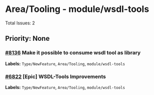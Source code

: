 # Area/Tooling - module/wsdl-tools

Total Issues: 2

## Priority: None

### [#8136](https://github.com/ballerina-platform/ballerina-library/issues/8136) Make it possible to consume wsdl tool as library
**Labels:** `Type/NewFeature`, `Area/Tooling`, `module/wsdl-tools`

### [#6822](https://github.com/ballerina-platform/ballerina-library/issues/6822) [Epic] WSDL-Tools Improvements
**Labels:** `Type/NewFeature`, `Area/Tooling`, `module/wsdl-tools`

